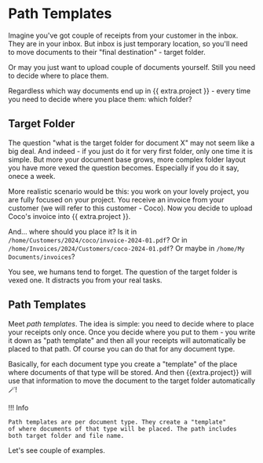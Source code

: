 # Path Templates

Imagine you've got couple of receipts from your customer in the inbox.
They are in your inbox. But inbox is just temporary location, so you'll need to move
documents to their "final destination" - target folder.

Or may you just want to upload couple of documents yourself. Still you need to decide
where to place them.

Regardless which way documents end up in {{ extra.project }} - every time you need
to decide where you place them: which folder?


## Target Folder

The question "what is the target folder for document X" may not seem like a big deal.
And indeed - if you just do it for very first folder, only one time it is simple.
But more your document base grows, more complex folder layout you have more vexed
the question becomes. Especially if you do it say, onece a week.

More realistic scenario would be this: you work on your lovely project,
you are fully focused on your project. You receive an invoice from your customer
(we will refer to this customer - Coco). Now you decide to upload Coco's invoice
into {{ extra.project }}.

And... where should you place it?
Is it in `/home/Customers/2024/coco/invoice-2024-01.pdf`?
Or in `/home/Invoices/2024/Customers/coco-2024-01.pdf`?
Or maybe in `/home/My Documents/invoices`?

You see, we humans tend to forget. The question of the target folder is vexed
one. It distracts you from your real tasks.

## Path Templates

Meet *path templates*. The idea is simple: you need to decide where to place
your receipts only once. Once you decide where you put to them - you write it
down as "path template" and then all your receipts will automatically be
placed to that path. Of course you can do that for any document type.

Basically, for each document type you create a "template" of
the place where documents of that type will be stored. And then {{extra.project}}
will use that information to move the document to the
target folder automatically :magic_wand:!


!!! Info

	Path templates are per document type. They create a "template"
	of where documents of that type will be placed. The path includes
	both target folder and file name.

Let's see couple of examples.

